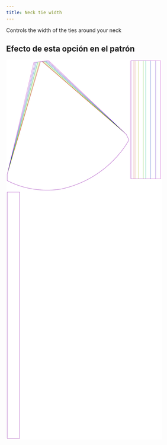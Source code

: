 ```yaml
---
title: Neck tie width
---
```


Controls the width of the ties around your neck


## Efecto de esta opción en el patrón
![Esta imagen muestra el efecto de esta opción superponiendo varias variantes que tienen un valor diferente para esta opción](bee_necktiewidth_sample.svg "Efecto de esta opción en el patrón")